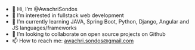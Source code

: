 - 👋 Hi, I’m @AwachriSondos
- 👀 I’m interested in fullstack web development
- 🌱 I’m currently learning JAVA, Spring Boot, Python, Django, Angular and JS languages/frameworks
- 💞️ I’m looking to collaborate on open source projects on Github
- 📫 How to reach me: awachri.sondos@gmail.com

